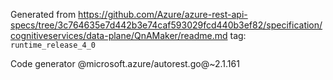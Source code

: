 Generated from https://github.com/Azure/azure-rest-api-specs/tree/3c764635e7d442b3e74caf593029fcd440b3ef82/specification/cognitiveservices/data-plane/QnAMaker/readme.md tag: `runtime_release_4_0`

Code generator @microsoft.azure/autorest.go@~2.1.161

